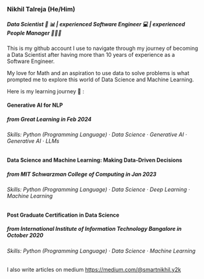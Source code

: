 ### Nikhil Talreja (He/Him)
##### Data Scientist 🧮 📊 | experienced Software Engineer 💻 | experienced People Manager 🧑‍🤝‍🧑

This is my github account I use to navigate through my journey of becoming a Data Scientist after having more than 10 years of experience as a Software Engineer.

My love for Math and an aspiration to use data to solve problems is what prompted me to explore this world of Data Science and Machine Learning.

Here is my learning journey 🧳 : 
#### Generative AI for NLP
##### from Great Learning in Feb 2024
###### Skills: Python (Programming Language) · Data Science · Generative AI · Generative AI · LLMs

#### Data Science and Machine Learning: Making Data-Driven Decisions
##### from MIT Schwarzman College of Computing in Jan 2023
###### Skills: Python (Programming Language) · Data Science · Deep Learning · Machine Learning

#### Post Graduate Certification in Data Science
##### from International Institute of Information Technology Bangalore in October 2020
###### Skills: Python (Programming Language) · Data Science · Machine Learning

I also write articles on medium https://medium.com/@smartnikhil.y2k

<!--
**talrejanikhil/talrejanikhil** is a ✨ _special_ ✨ repository because its `README.md` (this file) appears on your GitHub profile.

Here are some ideas to get you started:

- 🔭 I’m currently working on ...
- 🌱 I’m currently learning ...
- 👯 I’m looking to collaborate on ...
- 🤔 I’m looking for help with ...
- 💬 Ask me about ...
- 📫 How to reach me: ...
- 😄 Pronouns: ...
- ⚡ Fun fact: ...
-->
